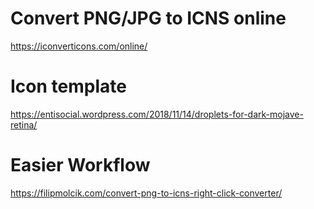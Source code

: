 # Convert PNG/JPG to ICNS online
https://iconverticons.com/online/

# Icon template
https://entisocial.wordpress.com/2018/11/14/droplets-for-dark-mojave-retina/

# Easier Workflow
https://filipmolcik.com/convert-png-to-icns-right-click-converter/